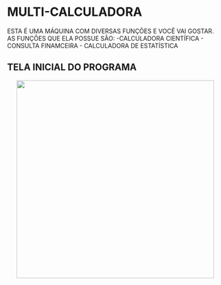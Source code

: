 # MULTI-CALCULADORA
ESTA É UMA MÁQUINA COM DIVERSAS FUNÇÕES E VOCÊ VAI GOSTAR.
AS FUNÇÕES QUE ELA POSSUE SÃO:
    -CALCULADORA CIENTÍFICA
    - CONSULTA FINAMCEIRA
    - CALCULADORA DE ESTATÍSTICA
## TELA INICIAL DO PROGRAMA
<p align="center">
    <img width="460" src="https://github.com/yurken49/Multi-Calculator/tree/main/assets/to_readme">
</p>
